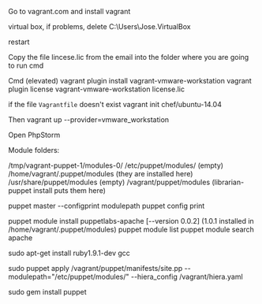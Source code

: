Go to vagrant.com and install vagrant

virtual box, if problems, delete C:\Users\Jose\.VirtualBox

restart

Copy the file lincese.lic from the email into the folder where you are going to run cmd

Cmd (elevated)
	vagrant plugin install vagrant-vmware-workstation
	vagrant plugin license vagrant-vmware-workstation license.lic

if the file `Vagrantfile` doesn't exist
	vagrant init chef/ubuntu-14.04

Then
	vagrant up --provider=vmware_workstation
	
Open PhpStorm

Module folders:

/tmp/vagrant-puppet-1/modules-0/
/etc/puppet/modules/ (empty)
/home/vagrant/.puppet/modules (they are installed here)
/usr/share/puppet/modules (empty)
/vagrant/puppet/modules  (librarian-puppet install puts them here)

puppet master --configprint modulepath
puppet config print

puppet module install puppetlabs-apache [--version 0.0.2] (1.0.1 installed in /home/vagrant/.puppet/modules)
puppet module list
puppet module search apache

sudo apt-get install ruby1.9.1-dev gcc

sudo puppet apply /vagrant/puppet/manifests/site.pp --modulepath="/etc/puppet/modules/" --hiera_config /vagrant/hiera.yaml

sudo gem install puppet
